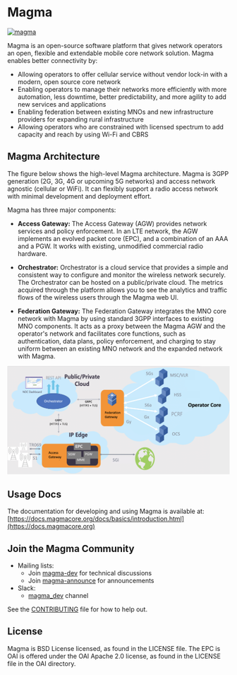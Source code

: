 # Magma

[![magma](https://circleci.com/gh/magma/magma.svg?style=shield)](https://circleci.com/gh/magma/magma)

Magma is an open-source software platform that gives network operators an open, flexible and extendable mobile core network solution. Magma enables better connectivity by:

* Allowing operators to offer cellular service without vendor lock-in with a modern, open source core network
* Enabling operators to manage their networks more efficiently with more automation, less downtime, better predictability, and more agility to add new services and applications
* Enabling federation between existing MNOs and new infrastructure providers for expanding rural infrastructure
* Allowing operators who are constrained with licensed spectrum to add capacity and reach by using Wi-Fi and CBRS


## Magma Architecture

The figure below shows the high-level Magma architecture. Magma is 3GPP generation (2G, 3G, 4G or upcoming 5G networks) and access network agnostic (cellular or WiFi). It can flexibly support a radio access network with minimal development and deployment effort.

Magma has three major components:

* **Access Gateway:** The Access Gateway (AGW) provides network services and policy enforcement. In an LTE network, the AGW implements an evolved packet core (EPC), and a combination of an AAA and a PGW. It works with existing, unmodified commercial radio hardware.

* **Orchestrator:** Orchestrator is a cloud service that provides a simple and consistent way to configure and monitor the wireless network securely. The Orchestrator can be hosted on a public/private cloud. The metrics acquired through the platform allows you to see the analytics and traffic flows of the wireless users through the Magma web UI.

* **Federation Gateway:** The Federation Gateway integrates the MNO core network with Magma by using standard 3GPP interfaces to existing MNO components.  It acts as a proxy between the Magma AGW and the operator's network and facilitates core functions, such as authentication, data plans, policy enforcement, and charging to stay uniform between an existing MNO network and the expanded network with Magma.

![Magma architecture diagram](docs/readmes/assets/magma_overview.png?raw=true "Magma Architecture")

## Usage Docs
The documentation for developing and using Magma is available at: [https://docs.magmacore.org/docs/basics/introduction.html](https://docs.magmacore.org)

## Join the Magma Community

- Mailing lists:
  - Join [magma-dev](https://groups.google.com/forum/#!forum/magma-dev) for technical discussions
  - Join [magma-announce](https://groups.google.com/forum/#!forum/magma-announce) for announcements
- Slack:
  - [magma\_dev](https://join.slack.com/t/magmacore/shared_invite/zt-g76zkofr-g6~jYiS3KRzC9qhAISUC2A) channel

See the [CONTRIBUTING](CONTRIBUTING.md) file for how to help out.

## License

Magma is BSD License licensed, as found in the LICENSE file.
The EPC is OAI is offered under the OAI Apache 2.0 license, as found in the LICENSE file in the OAI directory.
